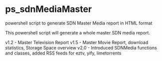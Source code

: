 # ps_sdnMediaMaster
powershell script to generate SDN Master Media report in HTML format

This powershell script will generate a whole master SDN media report.  

v1.2 - Master Television Report
v1.5 - Master Movie Report, download statistics, Storage Space overview
v2.0 - Introduced SDNMedia functions and classes, added RSS feeds for eztv, yify, limetorrents
